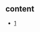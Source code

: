 ## content

- [1](https://github.com/gaoxinge/something/tree/master/learn%20java%20third-party%20library/hibernate/1)
